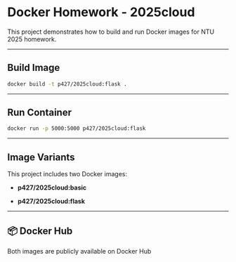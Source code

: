 # Docker Homework - 2025cloud

This project demonstrates how to build and run Docker images for NTU 2025 homework.

---

## Build Image

```bash
docker build -t p427/2025cloud:flask .
```

---

## Run Container

```bash
docker run -p 5000:5000 p427/2025cloud:flask
```

---

## Image Variants

This project includes two Docker images:

- **p427/2025cloud:basic**  

- **p427/2025cloud:flask**  

---

## 📦 Docker Hub

Both images are publicly available on Docker Hub

